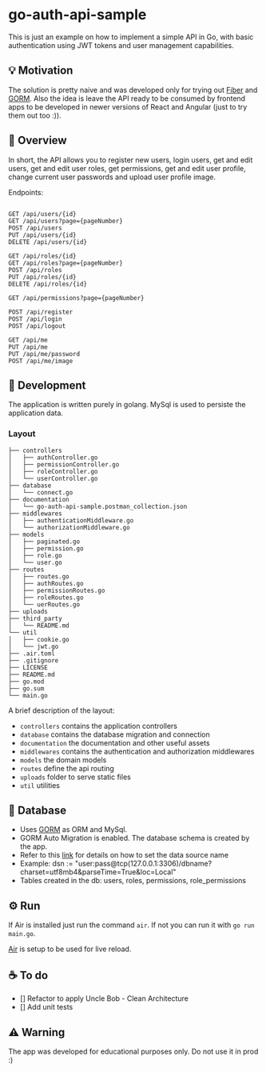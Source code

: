 # go-auth-api-sample

This is just an example on how to implement a simple API in Go, with basic authentication using JWT tokens and user management capabilities.

## 💡 Motivation

The solution is pretty naive and was developed only for trying out [Fiber](https://gofiber.io/) and [GORM](https://gorm.io/).
Also the idea is leave the API ready to be consumed by frontend apps to be developed in newer versions of React and Angular (just to try them out too :)).

## 👀 Overview

In short, the API allows you to register new users, login users, get and edit users, get and edit user roles, get permissions, get and edit user profile, change current user passwords and upload user profile image.

Endpoints:

```

GET /api/users/{id}
GET /api/users?page={pageNumber}
POST /api/users
PUT /api/users/{id}
DELETE /api/users/{id}

GET /api/roles/{id}
GET /api/roles?page={pageNumber}
POST /api/roles
PUT /api/roles/{id}
DELETE /api/roles/{id}

GET /api/permissions?page={pageNumber}

POST /api/register
POST /api/login
POST /api/logout

GET /api/me
PUT /api/me
PUT /api/me/password
POST /api/me/image

```

## 🧬 Development

The application is written purely in golang. MySql is used to persiste the application data.

### Layout

```tree
├── controllers
│   ├── authController.go
│   ├── permissionController.go
│   ├── roleController.go
│   └── userController.go
├── database
│   └── connect.go
├── documentation
│   └── go-auth-api-sample.postman_collection.json
├── middlewares
│   ├── authenticationMiddleware.go
│   └── authorizationMiddleware.go
├── models
│   ├── paginated.go
│   ├── permission.go
│   ├── role.go
│   └── user.go
├── routes
│   ├── routes.go
│   ├── authRoutes.go
│   ├── permissionRoutes.go
│   ├── roleRoutes.go
│   └── uerRoutes.go
├── uploads
├── third_party
│   └── README.md
└── util
│   ├── cookie.go
│   └── jwt.go
├── .air.toml
├── .gitignore
├── LICENSE
├── README.md
├── go.mod
├── go.sum
└── main.go
```

A brief description of the layout:

* `controllers` contains the application controllers
* `database` contains the database migration and connection
* `documentation` the documentation and other useful assets
* `middlewares` contains the authentication and authorization middlewares
* `models` the domain models
* `routes` define the api routing
* `uploads` folder to serve static files
* `util` utilities

## 📖 Database

* Uses [GORM](https://gorm.io/index.html) as ORM and MySql.
* GORM Auto Migration is enabled. The database schema is created by the app.
* Refer to this [link](https://github.com/go-sql-driver/mysql#dsn-data-source-name) for details on how to set the data source name
* Example: dsn := "user:pass@tcp(127.0.0.1:3306)/dbname?charset=utf8mb4&parseTime=True&loc=Local"
* Tables created in the db: users, roles, permissions, role_permissions

## ⚙️ Run

If Air is installed just run the command `air`. If not you can run it with `go run main.go`.

[Air](https://github.com/cosmtrek/air) is setup to be used for live reload.

## ☕ To do

- [] Refactor to apply Uncle Bob - Clean Architecture
- [] Add unit tests

## ⚠️ Warning

The app was developed for educational purposes only. Do not use it in prod :)
